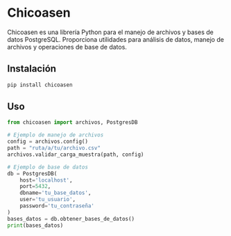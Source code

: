 # Chicoasen

Chicoasen es una librería Python para el manejo de archivos y bases de datos PostgreSQL. Proporciona utilidades para análisis de datos, manejo de archivos y operaciones de base de datos.

## Instalación

```bash
pip install chicoasen
```

## Uso

```python
from chicoasen import archivos, PostgresDB

# Ejemplo de manejo de archivos
config = archivos.config()
path = "ruta/a/tu/archivo.csv"
archivos.validar_carga_muestra(path, config)

# Ejemplo de base de datos
db = PostgresDB(
    host='localhost',
    port=5432,
    dbname='tu_base_datos',
    user='tu_usuario',
    password='tu_contraseña'
)
bases_datos = db.obtener_bases_de_datos()
print(bases_datos)
```